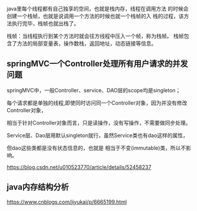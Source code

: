 
java里每个线程都有自己独享的空间，也就是栈内存，线程在调用方法
的时候会创建一个栈帧，也就是说调用一个方法的时候也就一个栈帧的入
栈的过程，该方法执行完毕，栈帧也就出栈了。

栈帧：当线程执行到某个方法时就会往方线程中压入一个帧，称为栈帧。
栈帧包含了方法的局部变量表，操作数栈，返回地址，动态链接等信息。

## springMVC一个Controller处理所有用户请求的并发问题
springMVC中，一般Controller、service、DAO层的scope均是singleton；

每个请求都是单独的线程,即使同时访问同一个Controller对象，因为并没有修改Controller对象，

相当于针对Controller对象而言，只是读操作，没有写操作，不需要做同步处理。

Service层、Dao层用默认singleton就行，虽然Service类也有dao这样的属性，

但dao这些类都是没有状态信息的，也就是 相当于不变(immutable)类，所以不影响。

https://blog.csdn.net/u010523770/article/details/52458237

## java内存结构分析
https://www.cnblogs.com/jiyukai/p/6665199.html